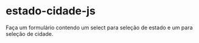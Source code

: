 # estado-cidade-js
Faça um formulário contendo um select para seleção de estado e um para seleção de cidade.
